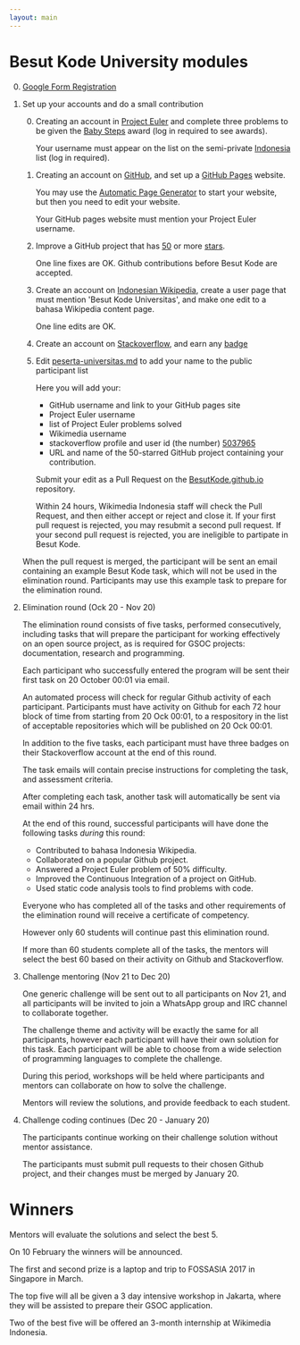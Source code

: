 ```yaml
---
layout: main
---
```


# Besut Kode University modules

0.  [Google Form Registration](https://docs.google.com/forms/d/e/1FAIpQLScQUn88sB26uuiYouxVibeVqU-hvRNY5KYGbX84Dqx-iYWvTw/viewform)

0.  Set up your accounts and do a small contribution

    0.  Creating an account in [Project Euler](http://projecteuler.net/) and complete three problems to be given the [Baby Steps](https://projecteuler.net/award=1) award (log in required to see awards).

        Your username must appear on the list on the semi-private [Indonesia](https://projecteuler.net/country=Indonesia) list (log in required).

    0.  Creating an account on [GitHub](https://GitHub.com), and set up a [GitHub Pages](https://pages.github.com/) website.

        You may use the [Automatic Page Generator](https://help.github.com/articles/creating-pages-with-the-automatic-generator/#the-automatic-page-generator)
        to start your website, but then you need to edit your website.

        Your GitHub pages website must mention your Project Euler username.

    0.  Improve a GitHub project that has [50](https://github.com/search?o=desc&q=stars%3A%3E%3D50&ref=searchresults&s=updated&type=Repositories&utf8=%E2%9C%93) or more [stars](https://help.github.com/articles/about-stars/).

        One line fixes are OK.
        Github contributions before Besut Kode are accepted.

    0.  Create an account on [Indonesian Wikipedia](https://id.wikipedia.org/wiki/Halaman_Utama), create a user page that must mention 'Besut Kode Universitas', and make one edit to a bahasa Wikipedia content page.

        One line edits are OK.

    0.  Create an account on [Stackoverflow](http://stackoverflow.com/), and earn any [badge](http://stackoverflow.com/help/badges)
    
    0.  Edit [peserta-universitas.md](https://github.com/BesutKode/BesutKode.github.io/blob/master/peserta-universitas.md) to add your name to the public participant list

        Here you will add your:

         * GitHub username and link to your GitHub pages site
         * Project Euler username
         * list of Project Euler problems solved
         * Wikimedia username
         * stackoverflow profile and user id (the number) [5037965](http://stackoverflow.com/users/5037965/john-vandenberg)
         * URL and name of the 50-starred GitHub project containing your contribution.

        Submit your edit as a Pull Request on the
        [BesutKode.github.io](https://github.com/BesutKode/BesutKode.github.io) repository.

        Within 24 hours, Wikimedia Indonesia staff will check the Pull Request,
        and then either accept or reject and close it.
        If your first pull request is rejected, you may resubmit a second pull request.
        If your second pull request is rejected, you are ineligible to partipate in Besut Kode.

    When the pull request is merged, the participant will be sent an email containing an example
    Besut Kode task, which will not be used in the elimination round.
    Participants may use this example task to prepare for the elimination round.

0.  Elimination round (Ock 20 - Nov 20)

    The elimination round consists of five tasks, performed consecutively, including tasks that will
    prepare the participant for working effectively on an open source project, as is required for GSOC projects:
    documentation, research and programming.

    Each participant who successfully entered the program will be sent their first task on 20 October 00:01
    via email.

    An automated process will check for regular Github activity of each participant.
    Participants must have activity on Github for each 72 hour block of time from
    starting from 20 Ock 00:01, to a respository in the list of acceptable repositories
    which will be published on 20 Ock 00:01.

    In addition to the five tasks, each participant must have three badges on their
    Stackoverflow account at the end of this round.

    The task emails will contain precise instructions for completing the task, and assessment criteria.

    After completing each task, another task will automatically be sent via email
    within 24 hrs.

    At the end of this round, successful participants will have done the following tasks *during* this round:

    - Contributed to bahasa Indonesia Wikipedia.
    - Collaborated on a popular Github project.
    - Answered a Project Euler problem of 50% difficulty.
    - Improved the Continuous Integration of a project on GitHub.
    - Used static code analysis tools to find problems with code.

    Everyone who has completed all of the tasks and other requirements of the
    elimination round will receive a certificate of competency.

    However only 60 students will continue past this elimination round.

    If more than 60 students complete all of the tasks, the mentors will select
    the best 60 based on their activity on Github and Stackoverflow.

0.  Challenge mentoring (Nov 21 to Dec 20)

    One generic challenge will be sent out to all participants on Nov 21, and all
    participants will be invited to join a WhatsApp group and IRC channel to
    collaborate together.

    The challenge theme and activity will be exactly the same for all participants,
    however each participant will have their own solution for this task.
    Each participant will be able to choose from a wide selection of programming
    languages to complete the challenge.

    During this period, workshops will be held where participants and mentors can
    collaborate on how to solve the challenge.

    Mentors will review the solutions, and provide feedback to each student.

0.  Challenge coding continues (Dec 20 - January 20)

    The participants continue working on their challenge solution without mentor
    assistance.

    The participants must submit pull requests to their chosen Github project,
    and their changes must be merged by January 20.

# Winners

Mentors will evaluate the solutions and select the best 5.

On 10 February the winners will be announced.

The first and second prize is a laptop and trip to FOSSASIA 2017 in Singapore in March.

The top five will all be given a 3 day intensive workshop in Jakarta, where they will be assisted to prepare
their GSOC application.

Two of the best five will be offered an 3-month internship at Wikimedia Indonesia.
